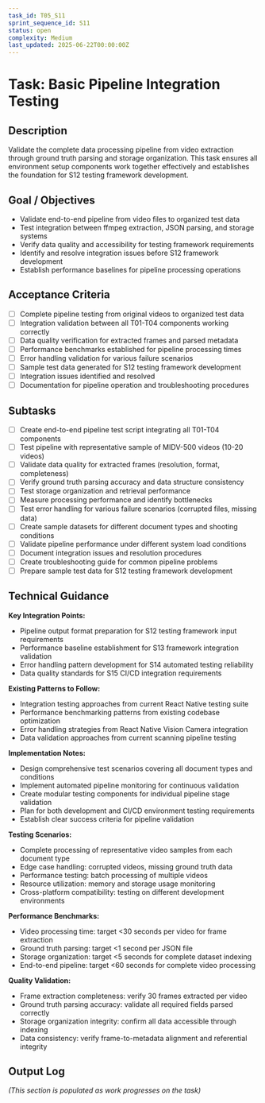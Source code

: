 ```yaml
---
task_id: T05_S11
sprint_sequence_id: S11
status: open
complexity: Medium
last_updated: 2025-06-22T00:00:00Z
---
```


# Task: Basic Pipeline Integration Testing

## Description
Validate the complete data processing pipeline from video extraction through ground truth parsing and storage organization. This task ensures all environment setup components work together effectively and establishes the foundation for S12 testing framework development.

## Goal / Objectives
- Validate end-to-end pipeline from video files to organized test data
- Test integration between ffmpeg extraction, JSON parsing, and storage systems
- Verify data quality and accessibility for testing framework requirements
- Identify and resolve integration issues before S12 framework development
- Establish performance baselines for pipeline processing operations

## Acceptance Criteria
- [ ] Complete pipeline testing from original videos to organized test data
- [ ] Integration validation between all T01-T04 components working correctly
- [ ] Data quality verification for extracted frames and parsed metadata
- [ ] Performance benchmarks established for pipeline processing times
- [ ] Error handling validation for various failure scenarios
- [ ] Sample test data generated for S12 testing framework development
- [ ] Integration issues identified and resolved
- [ ] Documentation for pipeline operation and troubleshooting procedures

## Subtasks
- [ ] Create end-to-end pipeline test script integrating all T01-T04 components
- [ ] Test pipeline with representative sample of MIDV-500 videos (10-20 videos)
- [ ] Validate data quality for extracted frames (resolution, format, completeness)
- [ ] Verify ground truth parsing accuracy and data structure consistency
- [ ] Test storage organization and retrieval performance
- [ ] Measure processing performance and identify bottlenecks
- [ ] Test error handling for various failure scenarios (corrupted files, missing data)
- [ ] Create sample datasets for different document types and shooting conditions
- [ ] Validate pipeline performance under different system load conditions
- [ ] Document integration issues and resolution procedures
- [ ] Create troubleshooting guide for common pipeline problems
- [ ] Prepare sample test data for S12 testing framework development

## Technical Guidance

**Key Integration Points:**
- Pipeline output format preparation for S12 testing framework input requirements
- Performance baseline establishment for S13 framework integration validation
- Error handling pattern development for S14 automated testing reliability
- Data quality standards for S15 CI/CD integration requirements

**Existing Patterns to Follow:**
- Integration testing approaches from current React Native testing suite
- Performance benchmarking patterns from existing codebase optimization
- Error handling strategies from React Native Vision Camera integration
- Data validation approaches from current scanning pipeline testing

**Implementation Notes:**
- Design comprehensive test scenarios covering all document types and conditions
- Implement automated pipeline monitoring for continuous validation
- Create modular testing components for individual pipeline stage validation
- Plan for both development and CI/CD environment testing requirements
- Establish clear success criteria for pipeline validation

**Testing Scenarios:**
- Complete processing of representative video samples from each document type
- Edge case handling: corrupted videos, missing ground truth data
- Performance testing: batch processing of multiple videos
- Resource utilization: memory and storage usage monitoring
- Cross-platform compatibility: testing on different development environments

**Performance Benchmarks:**
- Video processing time: target <30 seconds per video for frame extraction
- Ground truth parsing: target <1 second per JSON file
- Storage organization: target <5 seconds for complete dataset indexing
- End-to-end pipeline: target <60 seconds for complete video processing

**Quality Validation:**
- Frame extraction completeness: verify 30 frames extracted per video
- Ground truth parsing accuracy: validate all required fields parsed correctly
- Storage organization integrity: confirm all data accessible through indexing
- Data consistency: verify frame-to-metadata alignment and referential integrity

## Output Log
*(This section is populated as work progresses on the task)*